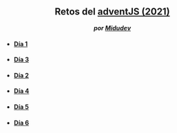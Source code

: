 **<div style="text-align: center;"> <h2 style="font-weight: bold; margin: 0;">Retos del [adventJS (2021)](https://2021.adventjs.dev/)</h2> <br> <span style="font-style: italic;">por [Midudev](https://github.com/midudev)</span></div>**

* #### [Día 1](/challenges/day1.md)
* #### [Día 3](/challenges/day2.md)
* #### [Día 2](/challenges/day3.md)
* #### [Día 4](/challenges/day4.md)
* #### [Día 5](/challenges/day5.md)
* #### [Día 6](/challenges/day6.md)
